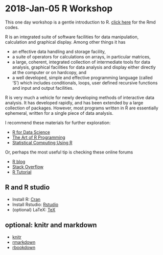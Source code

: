 # 2018-Jan-05 R Workshop

This one day workshop is a gentle introduction to R. [click here](https://raw.githubusercontent.com/haowang666/POS603-Lab/master/2018-R-Workshop/getting-start.Rmd) for the Rmd codes.

R is an integrated suite of software facilities for data manipulation, calculation and graphical display. Among other things it has

- an effective data handling and storage facility,
- a suite of operators for calculations on arrays, in particular matrices,
- a large, coherent, integrated collection of intermediate tools for data analysis, graphical facilities for data analysis and display either directly at the computer or on hardcopy, and
- a well developed, simple and effective programming language (called ‘S’) which includes conditionals, loops, user defined recursive functions and input and output facilities. 

R is very much a vehicle for newly developing methods of interactive data analysis. It has developed rapidly, and has been extended by a large collection of packages. However, most programs written in R are essentially ephemeral, written for a single piece of data analysis.

I recommend these materials for further exploration:
- [R for Data Science](https://www.amazon.com/Data-Science-Transform-Visualize-Model/dp/1491910399/ref=asap_bc?ie=UTF8)
- [The Art of R Programming](https://www.amazon.com/Art-Programming-Statistical-Software-Design/dp/1593273843/ref=sr_1_1?ie=UTF8&qid=1515029845&sr=8-1&keywords=the+art+of+r+programming)
- [Statistical Computing Using R](https://www.amazon.com/Statistical-Computing-Chapman-Hall-CRC/dp/1584885459/ref=sr_1_1?s=books&ie=UTF8&qid=1515029903&sr=1-1&keywords=statistical+computing+with+r)

Or, perhaps the most useful tip is checking these online forums

- [R blog](https://www.r-bloggers.com/)
- [Stack Overflow](https://stackoverflow.com/questions/tagged/?tagnames=r&sort=active)
- [R Tutorial](http://www.r-tutor.com/)


## R and R studio


- Install R: [Cran](https://cran.r-project.org/)
- Install Rstudio: [Rstudio](https://www.rstudio.com/products/rstudio/download/)
- (optional) LaTeX: [TeX](https://www.latex-project.org/get/#tex-distributions) 

## optional: knitr and markdown

- [knitr](https://yihui.name/knitr/)
- [rmarkdown](http://rmarkdown.rstudio.com/)
- [rbookdown](https://bookdown.org/yihui/bookdown/)

